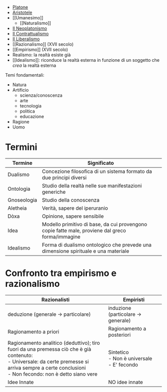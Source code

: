 - [Platone](./Platone/Platone.md)
- [Aristotele](Aristotele.md)
- [[Umanesimo]]
	- [[Naturalismo]]
- [Il Neoplatonismo](./Platone/Neoplatonismo/Neoplatonismo.md)
- [Il Contrattualismo](./Contrattualismo/Il%20Contrattualismo.md)
- [Il Liberalismo](Liberalismo.md)
- [[Razionalismo]] (XVII secolo)
- [[Empirismo]] (XVII secolo)
- Realismo: la realtà esiste già
- [[Idealismo]]: riconduce la realtà esterna in funzione di un soggetto che *crea* la realtà esterna

Temi fondamentali:
- Natura
- Artificio
	- scienza/conoscenza
	- arte
	- tecnologia
	- politica
	- educazione
- Ragione
- Uomo
# Termini

| Termine     | Significato                                                                                      |
| ----------- | ------------------------------------------------------------------------------------------------ |
| Dualismo    | Concezione filosofica di un sistema formato da due principi diversi                              |
| Ontologia   | Studio della realtà nelle sue manifestazioni generiche                                           |
| Gnoseologia | Studio della conoscenza                                                                          |
| Aletheia    | Verità, sapere del iperuranio                                                                    |
| Dòxa        | Opinione, sapere sensibile                                                                       |
| Idea        | Modello primitivo di base, da cui provengono copie fatte male, proviene dal greco forma/immagine |
| Idealismo   | Forma di dualismo ontologico che prevede una dimensione spirituale e una materiale               |
# Confronto tra empirismo e razionalismo

| Razionalisti                                                                                                                                                                                             | Empiristi                                       |
| -------------------------------------------------------------------------------------------------------------------------------------------------------------------------------------------------------- | ----------------------------------------------- |
| deduzione (generale -> particolare)                                                                                                                                                                      | induzione (particolare -> generale)             |
| Ragionamento a priori                                                                                                                                                                                    | Ragionamento a posteriori                       |
| Ragionamento analitico (deduttivo); tiro fuori da una premessa ciò che è già contenuto:<br>- Universale: da certe premesse si arriva sempre a certe conclusioni<br>- Non fecondo: non è detto siano vere | Sintetico<br>- Non è universale<br>- E' fecondo |
| Idee Innate                                                                                                                                                                                              | NO idee innate                                  |
